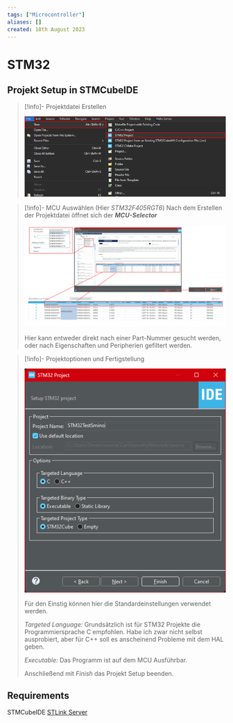 ```yaml
---
tags: ["Microcontroller"]
aliases: []
created: 18th August 2023
---
```


# STM32

## Projekt Setup in STMCubeIDE

> [!info]- Projektdatei Erstellen
> 
> ![](assets/CreateNewProjSTM32.png)

> [!info]- MCU Auswählen (Hier *STM32F405RGT6*)
> Nach dem Erstellen der Projektdatei öffnet sich der ***MCU-Selector***
> 
> ![](assets/MCU-Sel-STM32.png)
> 
> Hier kann entweder direkt nach einer Part-Nummer gesucht werden, oder nach Eigenschaften und Peripherien gefiltert werden.

> [!info]- Projektoptionen und Fertigstellung
> 
> ![InlineR|381](assets/STM32-Proj_Opt.png)
> 
> Für den Einstig können hier die Standardeinstellungen verwendet werden.
>
> *Targeted Language:* Grundsätzlich ist für STM32 Projekte die Programmiersprache C empfohlen. Habe ich zwar nicht selbst ausprobiert, aber für C++ soll es anscheinend Probleme mit dem HAL geben.
> 
> *Executable:* Das Programm ist auf dem MCU Ausführbar.
> 
> Anschließend mit *Finish* das Projekt Setup beenden.

## Requirements

STMCubeIDE
[STLink Server](https://www.st.com/en/development-tools/st-link-server.html)
